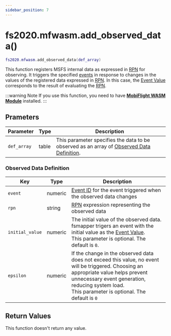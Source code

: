 ```yaml
---
sidebar_position: 7
---
```


# fs2020.mfwasm.add_observed_data()
```lua
fs2020.mfwasm.add_observed_data(def_array)
```
This function registers MSFS internal data as expressed in [RPN](https://docs.flightsimulator.com/html/Additional_Information/Reverse_Polish_Notation.htm) for observing.
It triggers the specified [events](/guide/event-action-mapping#event) in response to changes in the values of the registered data expressed in [RPN](https://docs.flightsimulator.com/html/Additional_Information/Reverse_Polish_Notation.htm).
In this case, the [Event Value](/guide/event-action-mapping#event) corresponds to the result of evaluating the [RPN](https://docs.flightsimulator.com/html/Additional_Information/Reverse_Polish_Notation.htm).

:::warning Note
If you use this function, you need to have [**MobiFlight WASM Module**](https://github.com/MobiFlight/MobiFlight-WASM-Module) installed.
:::

## Prameters
|Parameter|Type|Description|
|-|-|-|
|`def_array`|table|This parameter specifies the data to be observed as an array of  [Observed Data Definition](#observed-data-definition).

### Observed Data Definition
|Key|Type|Description|
|---|----|-----------|
|`event`|numeric|[Event ID](/guide/event-action-mapping#event) for the event triggered when the observed data changes
|`rpn`|string|[RPN](https://docs.flightsimulator.com/html/Additional_Information/Reverse_Polish_Notation.htm) expression representing the observed data
|`initial_value`|numeric|The initial value of the observed data.<br/>fsmapper trigers an event with the initial value as the [Event Value](/guide/event-action-mapping#event).<br/>This parameter is optional. The default is `0`.
|`epsilon`|numeric|If the change in the observed data does not exceed this value, no event will be triggered. Choosing an appropriate value helps prevent unnecessary event generation, reducing system load.<br/>This parameter is optional. The default is `0`


## Return Values
This function doesn't return any value.
